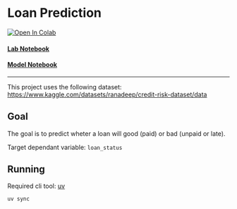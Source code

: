 # Loan Prediction

<a href="https://colab.research.google.com/github/c90x/loan_prediction/" target="_parent"><img src="https://colab.research.google.com/assets/colab-badge.svg" alt="Open In Colab"/></a>

#### [Lab Notebook](loan_lab.ipynb)

#### [Model Notebook](loan_model.ipynb)

---

This project uses the following dataset: https://www.kaggle.com/datasets/ranadeep/credit-risk-dataset/data

## Goal

The goal is to predict wheter a loan will good (paid) or bad (unpaid or late).

Target dependant variable: `loan_status`

## Running
 
Required cli tool: [uv](https://github.com/astral-sh/uv)

```bash
uv sync
```

